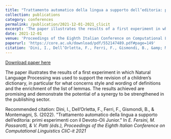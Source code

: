 ```yaml
---
title: "Trattamento automatico della lingua a supporto dell’editoria: primi esperimenti con il Devoto-Oli Junior"
collection: publications
category: conferences 
permalink: /publication/2021-12-01-2021_clicit
excerpt: 'The paper illustrates the results of a first experiment in which Natural Language Processing was used to support the revision of a children’s dictionary, in particular for what concerns style and wording of definitions and the enrichment of the list of lemmas. The results achieved are promising and demonstrate the potential of a synergy to be strengthened in the publishing sector.'
date: 2021-12-01
venue: 'Proceedings of the Eighth Italian Conference on Computational Linguistics (CLiC-it)'
paperurl: 'https://core.ac.uk/download/pdf/552147489.pdf#page=149'
citation: 'Dini, I., Dell’Orletta, F., Ferri, F., Gismondi, B., &amp; Montemagni, S. (2022). &amp;quot;Trattamento automatico della lingua a supporto dell’editoria: primi esperimenti con il Devoto-Oli Junior.&amp;quot; In <i>E. Fersini, M. Passarotti, &amp; V. Patti (éds.), Proceedings of the Eighth Italian Conference on Computational Linguistics CliC-it 2021 </i>'
---
```


<a href='https://core.ac.uk/download/pdf/552147489.pdf#page=149'>Download paper here</a>

The paper illustrates the results of a first experiment in which Natural Language Processing was used to support the revision of a children’s dictionary, in particular for what concerns style and wording of definitions and the enrichment of the list of lemmas. The results achieved are promising and demonstrate the potential of a synergy to be strengthened in the publishing sector.

Recommended citation: Dini, I., Dell’Orletta, F., Ferri, F., Gismondi, B., & Montemagni, S. (2022). &quot;Trattamento automatico della lingua a supporto dell’editoria: primi esperimenti con il Devoto-Oli Junior.&quot; In <i>E. Fersini, M. Passarotti, & V. Patti (éds.), Proceedings of the Eighth Italian Conference on Computational Linguistics CliC-it 2021 </i>